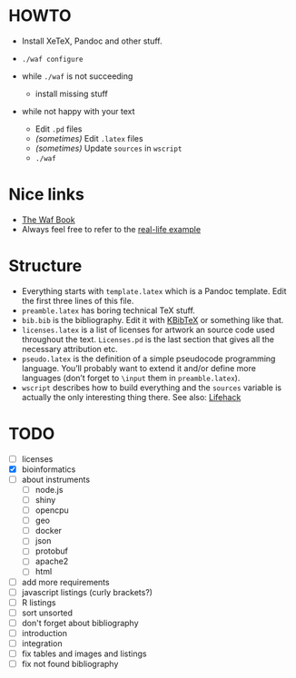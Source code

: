 HOWTO
======

*   Install XeTeX, Pandoc and other stuff.
*   `./waf configure`
*   while `./waf` is not succeeding

    * install missing stuff

*   while not happy with your text

    * Edit `.pd` files
    * _(sometimes)_ Edit `.latex` files
    * _(sometimes)_ Update `sources` in `wscript`
    * `./waf`



Nice links
===========

* [The Waf Book](https://waf.io/book/)
* Always feel free to refer to the [real-life example](https://github.com/kirelagin/ninja-thesis/tree/master)



Structure
==========

* Everything starts with `template.latex` which is a Pandoc template.
  Edit the first three lines of this file.
* `preamble.latex` has boring technical TeX stuff.
* `bib.bib` is the bibliography.
  Edit it with [KBibTeX](http://home.gna.org/kbibtex/) or something like that.
* `licenses.latex` is a list of licenses for artwork an source code used
  throughout the text. `Licenses.pd` is the last section that gives all the
  necessary attribution etc.
* `pseudo.latex` is the definition of a simple pseudocode programming language.
  You’ll probably want to extend it and/or define more languages (don’t forget
  to `\input` them in `preamble.latex`).
* `wscript` describes how to build everything and the `sources` variable
  is actually the only interesting thing there. See also:
  [Lifehack](https://github.com/kirelagin/ninja-thesis/blob/master/wscript#L24)


TODO
=====

- [ ] licenses
- [x] bioinformatics
- [ ] about instruments
  - [ ] node.js
  - [ ] shiny
  - [ ] opencpu
  - [ ] geo
  - [ ] docker
  - [ ] json
  - [ ] protobuf
  - [ ] apache2
  - [ ] html
- [ ] add more requirements
- [ ] javascript listings (curly brackets?)
- [ ] R listings
- [ ] sort unsorted
- [ ] don't forget about bibliography
- [ ] introduction
- [ ] integration
- [ ] fix tables and images and listings
- [ ] fix not found bibliography
